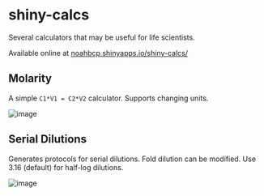 # shiny-calcs
Several calculators that may be useful for life scientists.

Available online at [noahbcp.shinyapps.io/shiny-calcs/](https://noahbcp.shinyapps.io/shiny-calcs/)

## Molarity
A simple `C1*V1 = C2*V2` calculator. Supports changing units.

![image](https://user-images.githubusercontent.com/98575657/157809227-d5aa3deb-9371-4e79-970e-7018181542b3.png)

## Serial Dilutions
Generates protocols for serial dilutions. Fold dilution can be modified. Use 3.16 (default) for half-log dilutions.

![image](https://user-images.githubusercontent.com/98575657/159625120-d6e4b870-ef9b-43f0-b18d-ecf18242b5ed.png)
